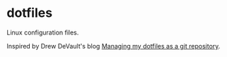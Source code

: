 # dotfiles
Linux configuration files.

Inspired by Drew DeVault's blog [Managing my dotfiles as a git repository](https://drewdevault.com/2019/12/30/dotfiles.html).

